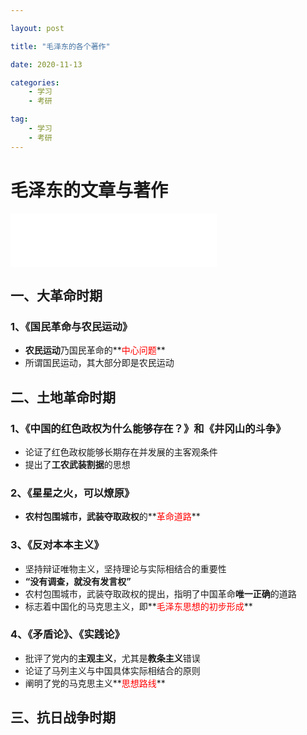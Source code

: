 ```yaml
---

layout: post

title: "毛泽东的各个著作"

date: 2020-11-13

categories: 
	- 学习
	- 考研

tag: 
	- 学习
	- 考研
---
```


# 毛泽东的文章与著作

<iframe frameborder="no" border="0" marginwidth="0" marginheight="0" width=330 height=86 src="//music.163.com/outchain/player?type=2&id=32785692&auto=0&height=66"></iframe>

<!-- more -->

## 一、大革命时期

### 1、《国民革命与农民运动》

- **农民运动**乃国民革命的**<font color=red>中心问题</font>**
- 所谓国民运动，其大部分即是农民运动



## 二、土地革命时期

### 1、《中国的红色政权为什么能够存在？》和《井冈山的斗争》

- 论证了红色政权能够长期存在并发展的主客观条件
- 提出了**工农武装割据**的思想



### 2、《星星之火，可以燎原》

- **农村包围城市，武装夺取政权**的**<font color=red>革命道路</font>**



### 3、《反对本本主义》

- 坚持辩证唯物主义，坚持理论与实际相结合的重要性
- **“没有调查，就没有发言权”**
- 农村包围城市，武装夺取政权的提出，指明了中国革命**唯一正确**的道路
- 标志着中国化的马克思主义，即**<font color=red>毛泽东思想的初步形成</font>**



### 4、《矛盾论》、《实践论》

- 批评了党内的**主观主义**，尤其是**教条主义**错误
- 论证了马列主义与中国具体实际相结合的原则
- 阐明了党的马克思主义**<font color=red>思想路线</font>**



## 三、抗日战争时期

